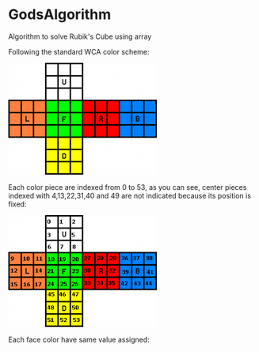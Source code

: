 # GodsAlgorithm

Algorithm to solve Rubik's Cube using array

Following the standard WCA color scheme:

![](https://raw.githubusercontent.com/frexcuadillera/GodsAlgorithm/master/pics/wca-color-scheme.png)

Each color piece are indexed from 0 to 53, as you can see, center pieces indexed with 4,13,22,31,40 and 49 are not indicated because its position is fixed:

![](https://raw.githubusercontent.com/frexcuadillera/GodsAlgorithm/master/pics/indexes.png)

Each face color have same value assigned: